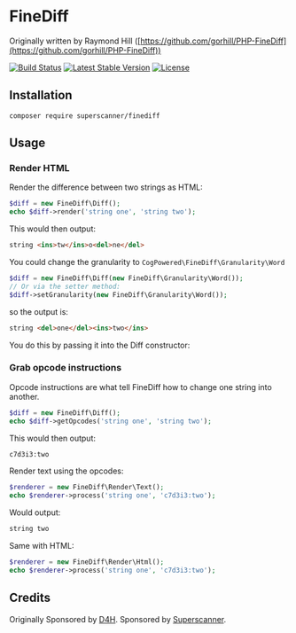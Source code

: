 FineDiff
========

Originally written by Raymond Hill ([https://github.com/gorhill/PHP-FineDiff](https://github.com/gorhill/PHP-FineDiff))

[![Build Status](https://img.shields.io/travis/superscanner/php-finediff.svg?style=flat-square)](https://travis-ci.org/superscanner/php-finediff)
[![Latest Stable Version](https://img.shields.io/packagist/v/superscanner/finediff.svg?style=flat-square)](https://packagist.org/packages/superscanner/finediff)
[![License](https://img.shields.io/github/license/superscanner/php-finediff?style=flat-square)](#license)

## Installation

```shell script
composer require superscanner/finediff
```

## Usage

### Render HTML

Render the difference between two strings as HTML:

```php
$diff = new FineDiff\Diff();
echo $diff->render('string one', 'string two');
```

This would then output:

```html
string <ins>tw</ins>o<del>ne</del>
```

You could change the granularity to `CogPowered\FineDiff\Granularity\Word`

```php
$diff = new FineDiff\Diff(new FineDiff\Granularity\Word());
// Or via the setter method:
$diff->setGranularity(new FineDiff\Granularity\Word());
```

so the output is:

```html
string <del>one</del><ins>two</ins>
```

You do this by passing it into the Diff constructor:

### Grab opcode instructions

Opcode instructions are what tell FineDiff how to change one string into another.

```php
$diff = new FineDiff\Diff();
echo $diff->getOpcodes('string one', 'string two');
```

This would then output:

```html
c7d3i3:two
```

Render text using the opcodes:
```php
$renderer = new FineDiff\Render\Text();
echo $renderer->process('string one', 'c7d3i3:two');
```

Would output:
```html
string two
```

Same with HTML:
```php
$renderer = new FineDiff\Render\Html();
echo $renderer->process('string one', 'c7d3i3:two');
```

## Credits

Originally Sponsored by [D4H](https://d4htechnologies.com/).
Sponsored by [Superscanner](https://superscanner.nl).
